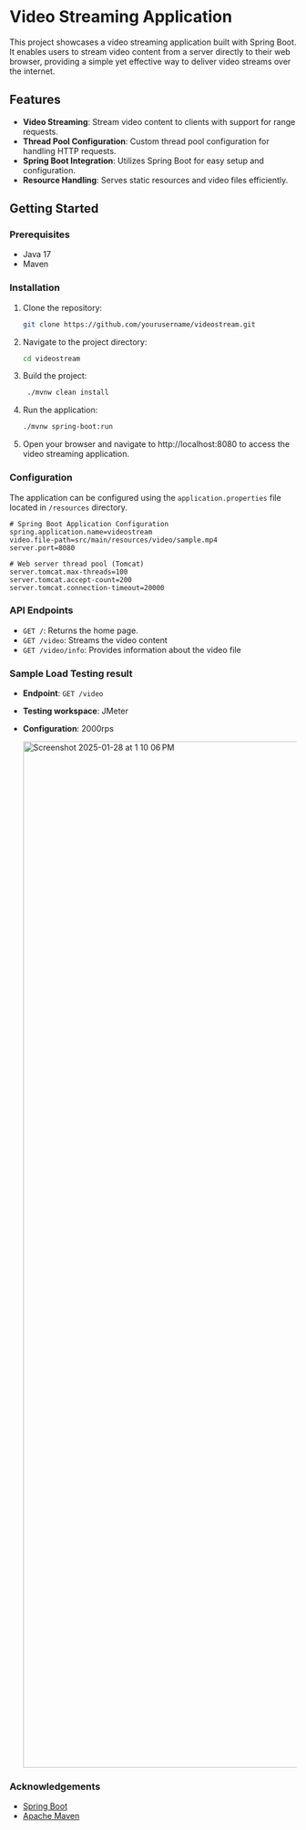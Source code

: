 # Video Streaming Application

This project showcases a video streaming application built with Spring Boot. It enables users to stream video content from a server directly to their web browser, providing a simple yet effective way to deliver video streams over the internet.

## Features

- **Video Streaming**: Stream video content to clients with support for range requests.
- **Thread Pool Configuration**: Custom thread pool configuration for handling HTTP requests.
- **Spring Boot Integration**: Utilizes Spring Boot for easy setup and configuration.
- **Resource Handling**: Serves static resources and video files efficiently.

## Getting Started

### Prerequisites

- Java 17
- Maven

### Installation

1. Clone the repository:
   ```sh
   git clone https://github.com/yourusername/videostream.git
   ```
   
2. Navigate to the project directory:
   ```sh
   cd videostream
   ```

3. Build the project:
   ```sh
    ./mvnw clean install
    ```

4. Run the application:
    ```sh
    ./mvnw spring-boot:run
    ```

5. Open your browser and navigate to http://localhost:8080 to access the video streaming application.

### Configuration
The application can be configured using the `application.properties` file located in `/resources` directory.

```
# Spring Boot Application Configuration
spring.application.name=videostream
video.file-path=src/main/resources/video/sample.mp4
server.port=8080

# Web server thread pool (Tomcat)
server.tomcat.max-threads=100
server.tomcat.accept-count=200
server.tomcat.connection-timeout=20000

```

### API Endpoints
- `GET /`: Returns the home page.
- `GET /video`: Streams the video content
- `GET /video/info`: Provides information about the video file

### Sample Load Testing result
- **Endpoint**: `GET /video`
- **Testing workspace**: JMeter
- **Configuration**: 2000rps

  <img width="1800" alt="Screenshot 2025-01-28 at 1 10 06 PM" src="https://github.com/user-attachments/assets/fd26a219-cb78-4d8b-b8e7-09f918142ec6" />



### Acknowledgements

- [Spring Boot](https://spring.io/projects/spring-boot)
- [Apache Maven](https://maven.apache.org/)


   
